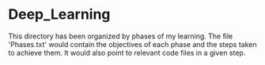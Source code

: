 # Deep_Learning 

This directory has been organized by phases of my learning. The file 'Phases.txt' would contain the objectives of each phase and the steps taken to achieve them. It would also point to relevant code files in a given step.
